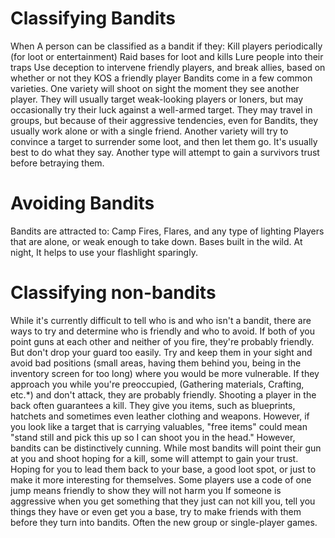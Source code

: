 # Classifying Bandits

When
A person can be classified as a bandit if they:
Kill players periodically (for loot or entertainment)
Raid bases for loot and kills
Lure people into their traps
Use deception to intervene friendly players, and break allies, based on whether or not they KOS a friendly player
Bandits come in a few common varieties. One variety will shoot on sight the moment they see another player. They will usually target weak-looking players or loners, but may occasionally try their luck against a well-armed target. They may travel in groups, but because of their aggressive tendencies, even for Bandits, they usually work alone or with a single friend. Another variety will try to convince a target to surrender some loot, and then let them go. It's usually best to do what they say. Another type will attempt to gain a survivors trust before betraying them.
# Avoiding Bandits

Bandits are attracted to:
Camp Fires, Flares, and any type of lighting
Players that are alone, or weak enough to take down.
Bases built in the wild.
At night, It helps to use your flashlight sparingly.
# Classifying non-bandits

While it's currently difficult to tell who is and who isn't a bandit, there are ways to try and determine who is friendly and who to avoid.
If both of you point guns at each other and neither of you fire, they're probably friendly. But don't drop your guard too easily. Try and keep them in your sight and avoid bad positions (small areas, having them behind you, being in the inventory screen for too long) where you would be more vulnerable.
If they approach you while you're preoccupied, (Gathering materials, Crafting, etc.*) and don't attack, they are probably friendly. Shooting a player in the back often guarantees a kill.
They give you items, such as blueprints, hatchets and sometimes even leather clothing and weapons. However, if you look like a target that is carrying valuables, "free items" could mean "stand still and pick this up so I can shoot you in the head."
However, bandits can be distinctively cunning. While most bandits will point their gun at you and shoot hoping for a kill, some will attempt to gain your trust. Hoping for you to lead them back to your base, a good loot spot, or just to make it more interesting for themselves.
Some players use a code of one jump means friendly to show they will not harm you
If someone is aggressive when you get something that they just can not kill you, tell you things they have or even get you a base, try to make friends with them before they turn into bandits. Often the new group or single-player games.
